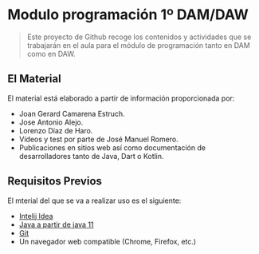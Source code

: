 # Modulo programación 1º DAM/DAW

> Este proyecto de Github recoge los contenidos y actividades que se trabajarán en el aula para el módulo de programación tanto en DAM como en DAW.

## El Material

El material está elaborado a partir de información proporcionada por:
- Joan Gerard Camarena Estruch.
- Jose Antonio Alejo.
- Lorenzo Díaz de Haro.
- Vídeos y test por parte de José Manuel Romero.
- Publicaciones en sitios web así como documentación de desarrolladores tanto de Java, Dart o Kotlin.

## Requisitos Previos

El mterial del que se va a realizar uso es el siguiente:

- [Intelij Idea](https://www.jetbrains.com/idea/)
- [Java a partir de java 11](https://bell-sw.com/pages/downloads/#jdk-21-lts)
- [Git](https://git-scm.com)
- Un navegador web compatible (Chrome, Firefox, etc.)
